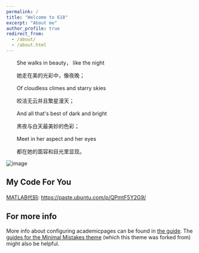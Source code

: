 ```yaml
---
permalink: /
title: "Welcome to 618"
excerpt: "About me"
author_profile: true
redirect_from: 
  - /about/
  - /about.html
---
```


　　She walks in beauty， like the night

　　她走在美的光彩中，像夜晚；

　　Of cloudless climes and starry skies

　　皎洁无云并且繁星漫天；

　　And all that's best of dark and bright

　　黑夜与白天最美妙的色彩；

　　Meet in her aspect and her eyes

　　都在她的面容和目光里显现。

![image](https://user-images.githubusercontent.com/54856248/118637147-0ea6e580-b808-11eb-80a0-82d4d2207217.png)

My Code For You
------
[MATLAB代码](https://paste.ubuntu.com/p/QPmtF5Y2G9/): https://paste.ubuntu.com/p/QPmtF5Y2G9/

For more info
------
More info about configuring academicpages can be found in [the guide](http://ruanyanlin.cn/markdown/). The [guides for the Minimal Mistakes theme](https://mmistakes.github.io/minimal-mistakes/docs/configuration/) (which this theme was forked from) might also be helpful.
